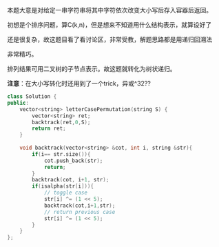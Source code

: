 本题大意是对给定一串字符串将其中字符依次改变大小写后存入容器后返回。

初想是个排序问题，算C(k,n)，但是想来不知道用什么结构表示，就算设好了

还是很复杂，故这题目看了看讨论区，非常受教，解题思路都是用递归回溯法

非常精巧。

排列结果可用二叉树的子节点表示。故这题就转化为树状递归。

**注意**：在大小写转化时还用到了一个trick，异或^32??

```c++
class Solution {
public:
    vector<string> letterCasePermutation(string S) {
        vector<string> ret;
        backtrack(ret,0,S);
        return ret;
    }
    
    void backtrack(vector<string> &cot, int i, string &str){
        if(i== str.size()){
            cot.push_back(str);
            return;
        }
        backtrack(cot, i+1, str);
        if(isalpha(str[i])){
        	// toggle case
            str[i] ^= (1 << 5);
            backtrack(cot,i+1,str);
            // return previous case
            str[i] ^= (1 << 5);
        }   
    }
};
```

